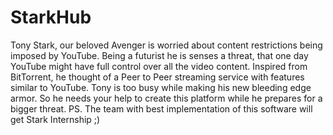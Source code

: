 # StarkHub

Tony Stark, our beloved Avenger is worried about content restrictions being imposed by
YouTube. Being a futurist he is senses a threat, that one day YouTube might have full control
over all the video content. Inspired from BitTorrent, he thought of a Peer to Peer streaming
service with features similar to YouTube. Tony is too busy while making his new bleeding
edge armor. So he needs your help to create this platform while he prepares for a bigger
threat.
PS. The team with best implementation of this software will get Stark Internship ;)
